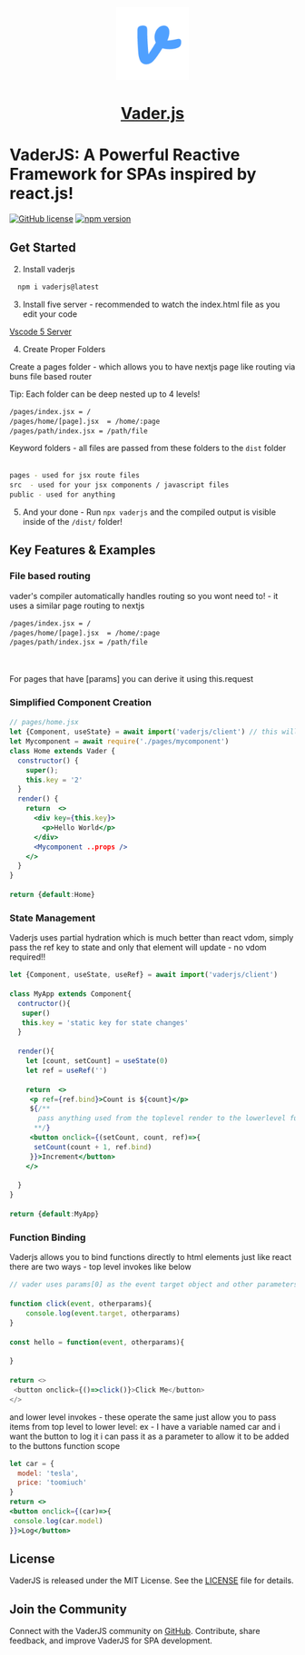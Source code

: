 <p align="center">
  <a href="https://vader-js.pages.dev">
    <picture>
      <source media="(prefers-color-scheme: dark)" srcset="/icon.jpeg">
      <img src="./logo.png" height="128">
    </picture>
    <h1 align="center">Vader.js</h1>
  </a>
</p>

# VaderJS: A Powerful Reactive Framework for SPAs inspired by react.js!

[![GitHub license](https://img.shields.io/badge/license-MIT-blue.svg)](https://github.com/Postr-Inc/Vader.js/blob/main/LICENSE) [![npm version](https://img.shields.io/npm/v/vaderjs.svg?style=flat)](https://www.npmjs.com/package/vaderjs) 

 

## Get Started 

2. Install vaderjs

 ```bash
   npm i vaderjs@latest
 ```

3. Install five server - recommended to watch the index.html file as you edit your code

[Vscode 5 Server](https://marketplace.visualstudio.com/items?itemName=yandeu.five-server)

4.  Create Proper Folders

Create a pages folder - which allows you to have nextjs page like routing via buns file based router

Tip: Each folder can be deep nested up to 4 levels!

```bash
/pages/index.jsx = /
/pages/home/[page].jsx  = /home/:page
/pages/path/index.jsx = /path/file
```
Keyword folders - all files are passed from these folders to the `dist` folder

```bash

pages - used for jsx route files
src  - used for your jsx components / javascript files
public - used for anything 

```

 

5. And your done - Run `npx vaderjs` and the compiled output is visible inside of the `/dist/` folder!


## Key Features & Examples
 
### File based routing
vader's compiler automatically handles routing so you wont need to! - it uses a similar page routing to nextjs

```bash
/pages/index.jsx = /
/pages/home/[page].jsx  = /home/:page
/pages/path/index.jsx = /path/file

 
```
For pages that have [params] you can derive it using this.request
 

### Simplified Component Creation

```jsx
// pages/home.jsx
let {Component, useState} = await import('vaderjs/client') // this will be automatically handled by vader in compile time
let Mycomponent = await require('./pages/mycomponent')
class Home extends Vader {
  constructor() {
    super();
    this.key = '2'
  }
  render() {
    return  <>
      <div key={this.key}>
        <p>Hello World</p>
      </div>
      <Mycomponent ..props />
    </>
  }
}

return {default:Home}
```

 

### State Management
Vaderjs uses partial hydration which is much better than react vdom,  simply pass the ref key to state and only that element will update - no vdom required!!

```jsx
let {Component, useState, useRef} = await import('vaderjs/client') 

class MyApp extends Component{
  contructor(){
   super()
   this.key = 'static key for state changes'
  }
  
  render(){
    let [count, setCount] = useState(0)
    let ref = useRef('')
   
    return  <>
     <p ref={ref.bind}>Count is ${count}</p>
     ${/**
       pass anything used from the toplevel render to the lowerlevel function params to be able to invoke!
      **/}
     <button onclick={(setCount, count, ref)=>{
      setCount(count + 1, ref.bind)
     }}>Increment</button>
    </>
    
  }
}

return {default:MyApp}
```


### Function Binding

Vaderjs allows you to bind functions directly to html elements just like react
there are two ways - top level invokes like below

```javascript
// vader uses params[0] as the event target object and other parameters resolve after

function click(event, otherparams){
    console.log(event.target, otherparams)
}

const hello = function(event, otherparams){

}
 
return <>
 <button onclick={()=>click()}>Click Me</button>
</>
```
 
and lower level invokes - these operate the same just allow you to pass items from top level to lower level: ex - I have a variable named car and i want the button to log it i can pass it as a parameter to allow it to be added to the buttons function scope

```jsx
let car = {
  model: 'tesla',
  price: 'toomiuch'
}
return <>
<button onclick={(car)=>{
 console.log(car.model)
}}>Log</button>
```

 

 
 

## License

VaderJS is released under the MIT License. See the [LICENSE](https://github.com/Postr-Inc/Vader.js/blob/main/LICENSE) file for details.

## Join the Community

Connect with the VaderJS community on [GitHub](https://github.com/Postr-Inc/Vader.js). Contribute, share feedback, and improve VaderJS for SPA development. 
